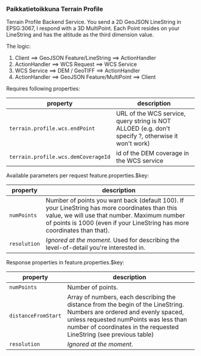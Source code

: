 ### Paikkatietoikkuna Terrain Profile

Terrain Profile Backend Service. You send a 2D GeoJSON LineString in EPSG:3067, I respond with a 3D MultiPoint. Each Point resides on your LineString and has the altitude as the third dimension value.

The logic:

1. Client ==> GeoJSON Feature/LineString ==> ActionHandler
2. ActionHandler ==> WCS Request ==> WCS Service
3. WCS Service ==> DEM / GeoTIFF ==> ActionHandler
4. ActionHandler ==> GeoJSON Feature/MultiPoint ==> Client

Requires following properties:

property | description
-------- | -----------
`terrain.profile.wcs.endPoint` | URL of the WCS service, query string is NOT ALLOED (e.g. don't specify ?, otherwise it won't work)
`terrain.profile.wcs.demCoverageId`| id of the DEM coverage in the WCS service

Available parameters per request feature.properties.$key:

property | description
-------- | -----------
`numPoints` | Number of points you want back (default 100). If your LineString has more coordinates than this value, we will use that number. Maximum number of points is 1000 (even if your LineString has more coordinates than that).
`resolution` | *Ignored at the moment*. Used for describing the level-of-detail you're interested in.

Response properties in feature.properties.$key:

property | description
-------- | -----------
`numPoints` | Number of points.
`distanceFromStart` | Array of numbers, each describing the distance from the begin of the LineString. Numbers are ordered and evenly spaced, unless requested numPoints was less than number of coordinates in the requested LineString (see previous table)
`resolution` | *Ignored at the moment*.
